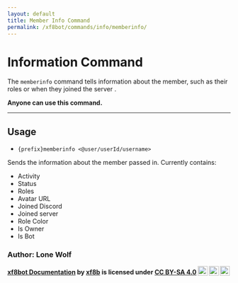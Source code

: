 ```yaml
---
layout: default
title: Member Info Command
permalink: /xf8bot/commands/info/memberinfo/
---
```


# Information Command

The `memberinfo` command tells information about the member, such as their roles
or when they joined the server .

**Anyone can use this command.**

---

## Usage

- `{prefix}memberinfo <@user/userId/username>`

Sends the information about the member passed in. Currently contains:

- Activity
- Status
- Roles
- Avatar URL
- Joined Discord
- Joined server
- Role Color
- Is Owner
- Is Bot

### **Author: Lone Wolf**

<b>
<a rel="cc:attributionURL" property="dct:title" href="https://xf8b.github.io/documentation/xf8bot/">xf8bot
Documentation</a> by
<a rel="cc:attributionURL dct:creator" property="cc:attributionName" href="https://github.com/xf8b/">xf8b</a>
is licensed under
<a rel="license" href="https://creativecommons.org/licenses/by-sa/4.0">CC BY-SA
4.0<img style="height:22px!important;margin-left:3px;vertical-align:text-bottom;" src="https://mirrors.creativecommons.org/presskit/icons/cc.svg?ref=chooser-v1" /><img style="height:22px!important;margin-left:3px;vertical-align:text-bottom;" src="https://mirrors.creativecommons.org/presskit/icons/by.svg?ref=chooser-v1" /><img style="height:22px!important;margin-left:3px;vertical-align:text-bottom;" src="https://mirrors.creativecommons.org/presskit/icons/sa.svg?ref=chooser-v1" /></a>
</b>

